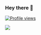 ### Hey there 👋 

 

[![Profile views](https://hits.seeyoufarm.com/api/count/incr/badge.svg?url=https%3A%2F%2Fgithub.com%2Fyou-think-you-are-special&count_bg=%2322272E&title_bg=%23347D39&icon=&icon_color=%23FFFFFF&title=Profile+views&edge_flat=false)](https://github.com/you-think-you-are-special)

<a href="https://www.linkedin.com/in/sanderli/">
  <img align="left" src="https://github-readme-stats.vercel.app/api?username=you-think-you-are-special&show_icons=true&count_private=true&include_all_commits=true&cache_seconds=1800&hide_title=true&hide=contribs,issues&hide_border=true&border_radius=5&bg_color=FFFFFF&icon_color=22272E&text_color=22272E&title_color=22272E&hide_rank=true"/>
</a>



<!--
**you-think-you-are-special/you-think-you-are-special** is a ✨ _special_ ✨ repository because its `README.md` (this file) appears on your GitHub profile.

Here are some ideas to get you started:

- 🔭 I’m currently working on ...
- 🌱 I’m currently learning ...
- 👯 I’m looking to collaborate on ...
- 🤔 I’m looking for help with ...
- 💬 Ask me about ...
- 📫 How to reach me: ...
- 😄 Pronouns: ...
- ⚡ Fun fact: ...
-->
